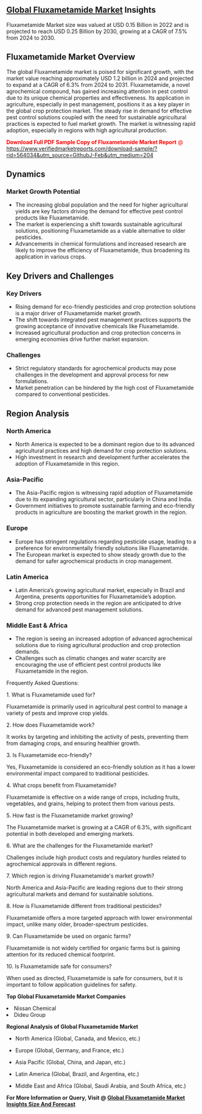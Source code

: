 <h2><a href="https://www.verifiedmarketreports.com/download-sample/?rid=564034&amp;utm_source=GithubJ&amp;utm_medium=204" target="_blank">Global Fluxametamide Market</a> Insights</h2><p>Fluxametamide Market size was valued at USD 0.15 Billion in 2022 and is projected to reach USD 0.25 Billion by 2030, growing at a CAGR of 7.5% from 2024 to 2030.</p><p> <h2>Fluxametamide Market Overview</h2> <p>The global Fluxametamide market is poised for significant growth, with the market value reaching approximately USD 1.2 billion in 2024 and projected to expand at a CAGR of 6.3% from 2024 to 2031. Fluxametamide, a novel agrochemical compound, has gained increasing attention in pest control due to its unique chemical properties and effectiveness. Its application in agriculture, especially in pest management, positions it as a key player in the global crop protection market. The steady rise in demand for effective pest control solutions coupled with the need for sustainable agricultural practices is expected to fuel market growth. The market is witnessing rapid adoption, especially in regions with high agricultural production. <p><span class=""><span style="color: #ff0000;"><strong>Download Full PDF Sample Copy of Fluxametamide Market Report</strong> @ </span><a href="https://www.verifiedmarketreports.com/download-sample/?rid=564034&amp;utm_source=GithubJ-Feb&amp;utm_medium=204" target="_blank">https://www.verifiedmarketreports.com/download-sample/?rid=564034&amp;utm_source=GithubJ-Feb&amp;utm_medium=204</a></span></p> <h2>Dynamics</h2> <h3>Market Growth Potential</h3> <ul> <li>The increasing global population and the need for higher agricultural yields are key factors driving the demand for effective pest control products like Fluxametamide.</li> <li>The market is experiencing a shift towards sustainable agricultural solutions, positioning Fluxametamide as a viable alternative to older pesticides.</li> <li>Advancements in chemical formulations and increased research are likely to improve the efficiency of Fluxametamide, thus broadening its application in various crops.</li> </ul> <h2>Key Drivers and Challenges</h2> <h3>Key Drivers</h3> <ul> <li>Rising demand for eco-friendly pesticides and crop protection solutions is a major driver of Fluxametamide market growth.</li> <li>The shift towards integrated pest management practices supports the growing acceptance of innovative chemicals like Fluxametamide.</li> <li>Increased agricultural production and crop protection concerns in emerging economies drive further market expansion.</li> </ul> <h3>Challenges</h3> <ul> <li>Strict regulatory standards for agrochemical products may pose challenges in the development and approval process for new formulations.</li> <li>Market penetration can be hindered by the high cost of Fluxametamide compared to conventional pesticides.</li> </ul> <h2>Region Analysis</h2> <h3>North America</h3> <ul> <li>North America is expected to be a dominant region due to its advanced agricultural practices and high demand for crop protection solutions.</li> <li>High investment in research and development further accelerates the adoption of Fluxametamide in this region.</li> </ul> <h3>Asia-Pacific</h3> <ul> <li>The Asia-Pacific region is witnessing rapid adoption of Fluxametamide due to its expanding agricultural sector, particularly in China and India.</li> <li>Government initiatives to promote sustainable farming and eco-friendly products in agriculture are boosting the market growth in the region.</li> </ul> <h3>Europe</h3> <ul> <li>Europe has stringent regulations regarding pesticide usage, leading to a preference for environmentally friendly solutions like Fluxametamide.</li> <li>The European market is expected to show steady growth due to the demand for safer agrochemical products in crop management.</li> </ul> <h3>Latin America</h3> <ul> <li>Latin America’s growing agricultural market, especially in Brazil and Argentina, presents opportunities for Fluxametamide’s adoption.</li> <li>Strong crop protection needs in the region are anticipated to drive demand for advanced pest management solutions.</li> </ul> <h3>Middle East & Africa</h3> <ul> <li>The region is seeing an increased adoption of advanced agrochemical solutions due to rising agricultural production and crop protection demands.</li> <li>Challenges such as climatic changes and water scarcity are encouraging the use of efficient pest control products like Fluxametamide in the region.</li> </ul> <p>Frequently Asked Questions:</p> <p>1. What is Fluxametamide used for?</p> <p>Fluxametamide is primarily used in agricultural pest control to manage a variety of pests and improve crop yields.</p> <p>2. How does Fluxametamide work?</p> <p>It works by targeting and inhibiting the activity of pests, preventing them from damaging crops, and ensuring healthier growth.</p> <p>3. Is Fluxametamide eco-friendly?</p> <p>Yes, Fluxametamide is considered an eco-friendly solution as it has a lower environmental impact compared to traditional pesticides.</p> <p>4. What crops benefit from Fluxametamide?</p> <p>Fluxametamide is effective on a wide range of crops, including fruits, vegetables, and grains, helping to protect them from various pests.</p> <p>5. How fast is the Fluxametamide market growing?</p> <p>The Fluxametamide market is growing at a CAGR of 6.3%, with significant potential in both developed and emerging markets.</p> <p>6. What are the challenges for the Fluxametamide market?</p> <p>Challenges include high product costs and regulatory hurdles related to agrochemical approvals in different regions.</p> <p>7. Which region is driving Fluxametamide's market growth?</p> <p>North America and Asia-Pacific are leading regions due to their strong agricultural markets and demand for sustainable solutions.</p> <p>8. How is Fluxametamide different from traditional pesticides?</p> <p>Fluxametamide offers a more targeted approach with lower environmental impact, unlike many older, broader-spectrum pesticides.</p> <p>9. Can Fluxametamide be used on organic farms?</p> <p>Fluxametamide is not widely certified for organic farms but is gaining attention for its reduced chemical footprint.</p> <p>10. Is Fluxametamide safe for consumers?</p> <p>When used as directed, Fluxametamide is safe for consumers, but it is important to follow application guidelines for safety.</p> </p><p><strong>Top Global Fluxametamide Market Companies</strong></p><div data-test-id=""><p><li>Nissan Chemical</li><li> Dideu Group</li></p><div><strong>Regional Analysis of&nbsp;Global Fluxametamide Market</strong></div><ul><li dir="ltr"><p dir="ltr">North America&nbsp;(Global, Canada, and Mexico, etc.)</p></li><li dir="ltr"><p dir="ltr">Europe (Global, Germany, and France, etc.)</p></li><li dir="ltr"><p dir="ltr">Asia Pacific&nbsp;(Global, China, and Japan, etc.)</p></li><li dir="ltr"><p dir="ltr">Latin America&nbsp;(Global, Brazil, and Argentina, etc.)</p></li><li dir="ltr">Middle East and Africa&nbsp;(Global, Saudi Arabia, and South Africa, etc.)</li></ul><p><strong>For More Information or Query, Visit @&nbsp;</strong><strong><a href="https://www.verifiedmarketreports.com/product/fluxametamide-market/?utm_source=GithubJ&amp;utm_medium=204" target="_blank">Global Fluxametamide Market Insights Size And Forecast</a></strong></p></div>
